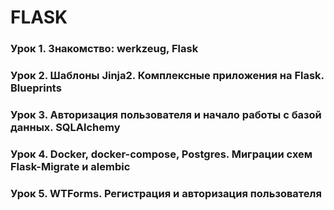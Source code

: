 # FLASK

### Урок 1. Знакомство: werkzeug, Flask
### Урок 2. Шаблоны Jinja2. Комплексные приложения на Flask. Blueprints
### Урок 3. Авторизация пользователя и начало работы с базой данных. SQLAlchemy
### Урок 4. Docker, docker-compose, Postgres. Миграции схем Flask-Migrate и alembic
### Урок 5. WTForms. Регистрация и авторизация пользователя